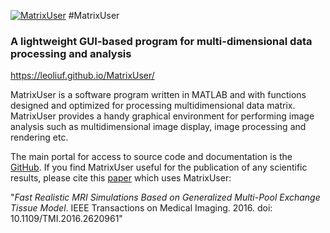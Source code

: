 [![MatrixUser](http://matrixuser.sourceforge.net/images/logo.png)]()
#MatrixUser
### A lightweight GUI-based program for multi-dimensional data processing and analysis

https://leoliuf.github.io/MatrixUser/

MatrixUser is a software program written in MATLAB and with functions designed and optimized for processing multidimensional data matrix. MatrixUser provides a handy graphical environment for performing image analysis such as multidimensional image display, image processing and rendering etc.

The main portal for access to source code and documentation is the [GitHub][1]. If you find MatrixUser useful for the publication of any scientific results, please cite this [paper][2] which uses MatrixUser: 

"*Fast Realistic MRI Simulations Based on Generalized Multi-Pool Exchange Tissue Model*. IEEE Transactions on Medical Imaging. 2016. doi: 10.1109/TMI.2016.2620961"
  
  [1]: <https://leoliuf.github.io/MatrixUser/>
  [2]: <http://ieeexplore.ieee.org/document/7676360/>
